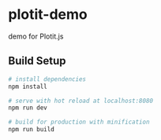 # plotit-demo

demo for Plotit.js

## Build Setup

``` bash
# install dependencies
npm install

# serve with hot reload at localhost:8080
npm run dev

# build for production with minification
npm run build

```